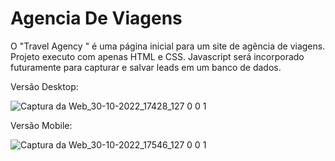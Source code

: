 # Agencia De Viagens
O "Travel Agency " é uma página inicial para um site de agência de viagens.
Projeto executo com apenas HTML e CSS. Javascript será incorporado futuramente para capturar e salvar leads em um banco de dados.

Versão Desktop:

![Captura da Web_30-10-2022_17428_127 0 0 1](https://user-images.githubusercontent.com/99365685/198899638-caf415f7-687a-4be6-9fb2-ab3ce26831a3.jpeg)

Versão Mobile:

![Captura da Web_30-10-2022_17546_127 0 0 1](https://user-images.githubusercontent.com/99365685/198899641-4f4887d8-bf0e-453a-9b7a-1299979440d4.jpeg)
